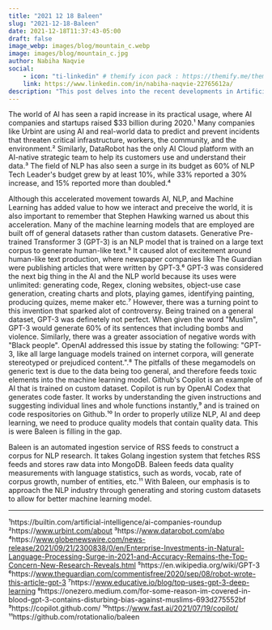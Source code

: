 ```yaml
---
title: "2021 12 18 Baleen"
slug: "2021-12-18-Baleen"
date: 2021-12-18T11:37:43-05:00
draft: false
image_webp: images/blog/mountain_c.webp
image: images/blog/mountain_c.jpg
author: Nabiha Naqvie 
social: 
    - icon: "ti-linkedin" # themify icon pack : https://themify.me/themify-icons
    link: https://www.linkedin.com/in/nabiha-naqvie-22765612a/  
description: "This post delves into the recent developments in Artificial Intelligence (AI) and Natural Language Processing (NLP), and Baleen's approach towards it." 
---
```


The world of AI has seen a rapid increase in its practical usage, where AI companies and startups raised $33 billion during 2020.¹ Many companies like Urbint are using AI and real-world data to predict and prevent incidents that threaten critical infrastructure, workers, the community, and the environment.² Similarly, DataRobot has the only AI Cloud platform with an AI-native strategic team to help its customers use and understand their data.³ The field of NLP has also seen a surge in its budget as 60% of NLP Tech Leader's budget grew by at least 10%, while 33% reported a 30% increase, and 15% reported more than doubled.⁴

Although this accelerated movement towards AI, NLP, and Machine Learning has added value to how we interact and preceive the world, it is also important to remember that Stephen Hawking warned us about this acceleration. Many of the machine learning models that are employed are built off of general datasets rather than custom datasets. Generative Pre-trained Transformer 3 (GPT-3) is an NLP model that is trained on a large text corpus to generate human-like text.⁵ It caused alot of excitement around human-like text production, where newspaper companies like The Guardian were publishing articles that were written by GPT-3.⁶ GPT-3 was considered the next big thing in the AI and the NLP world because its uses were unlimited: generating code, Regex, cloning websites, object-use case generation, creating charts and plots, playing games, identifying painting, producing quizes, meme maker etc.⁷ However, there was a turning point to this invention that sparked alot of controversy. Being trained on a general dataset, GPT-3 was definetely not perfect. When given the word "Muslim", GPT-3 would generate 60% of its sentences that including bombs and violence. Similarly, there was a greater association of negative words with "Black people". OpenAI addressed this issue by stating the following: "GPT-3, like all large language models trained on internet corpora, will generate stereotyped or prejudiced content.".⁸ The pitfalls of these megamodels on generic text is due to the data being too general, and therefore feeds toxic elements into the machine learning model. Github's Copilot is an example of AI that is trained on custom dataset. Copilot is run by OpenAI Codex that generates code faster. It works by understanding the given instructions and suggesting individual lines and whole functions instantly,⁹ and is trained on code respositories on Github.¹⁰ In order to properly utilize NLP, AI and deep learning, we need to produce quality models that contain quality data. This is were Baleen is filling in the gap. 

Baleen is an automated ingestion service of RSS feeds to construct a corpus for NLP research. It takes Golang ingestion system that fetches RSS feeds and stores raw data into MongoDB. Baleen feeds data quality measurements with language statistics, such as words, vocab, rate of corpus growth, number of entities, etc.¹¹  With Baleen, our emphasis is to approach the NLP industry through generating and storing custom datasets to allow for better machine learning model. 

---
¹https://builtin.com/artificial-intelligence/ai-companies-roundup
²https://www.urbint.com/about
³https://www.datarobot.com/abo
⁴https://www.globenewswire.com/news-release/2021/09/21/2300838/0/en/Enterprise-Investments-in-Natural-Language-Processing-Surge-in-2021-and-Accuracy-Remains-the-Top-Concern-New-Research-Reveals.html
⁵https://en.wikipedia.org/wiki/GPT-3
⁶https://www.theguardian.com/commentisfree/2020/sep/08/robot-wrote-this-article-gpt-3
⁷https://www.educative.io/blog/top-uses-gpt-3-deep-learning
⁸https://onezero.medium.com/for-some-reason-im-covered-in-blood-gpt-3-contains-disturbing-bias-against-muslims-693d275552bf
⁹https://copilot.github.com/
¹⁰https://www.fast.ai/2021/07/19/copilot/
¹¹https://github.com/rotationalio/baleen


  